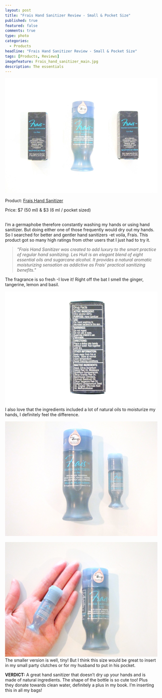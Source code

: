 ```yaml
---
layout: post
title: "Frais Hand Sanitizer Review - Small & Pocket Size"
published: true
featured: false
comments: true
type: photo
categories: 
  - Products
headline: "Frais Hand Sanitizer Review - Small & Pocket Size"
tags: [Products, Reviews]
imagefeature: Frais_hand_sanitizer_main.jpg
description: The essentials
---
```


![Frais Hand Sanitizer](/img/Frais_hand_sanitizer_main.jpg)
<p>Product: <a href="http://www.beauty.com/frais-everyday-sanitizer/qxp548642?catid=298605&N=0">Frais Hand Sanitizer</a></p>
<p>Price: $7 (50 ml) & $3 (6 ml / pocket sized)</p>

<br>
I’m a germaphobe therefore constantly washing my hands or using hand sanitizer. But doing either one of those frequently would dry out my hands. So I searched for better and gentler hand sanitizers -et voila, Frais. This product got so many high ratings from other users that I just had to try it.

<p><blockquote><i>"Frais Hand Sanitizer was created to add luxury to the smart practice of regular hand sanitizing. <i>Les Huit</i> is an elegant blend of eight essential oils and sugarcane alcohol. It provides a natural aromatic moisturizing sensation as addictive as Frais' practical sanitizing benefits."</i></blockquote></p>

The fragrance is so fresh -I love it! Right off the bat I smell the ginger, tangerine, lemon and basil. 

![Frais Hand Sanitizer Ingredients](/img/Frais_ingredients.jpg)
I also love that the ingredients included a lot of natural oils to moisturize my hands, I definitely feel the difference.

![Frais Hand Sanitizer Sizes](/img/Frais_sizes.jpg)
<br>
<br>
![Frais Hand Sanitizer Pocket Size](/img/Frais_pocket_size.jpg)
The smaller version is well, tiny! But I think this size would be great to insert in my small party clutches or for my husband to put in his pocket. 


<b>VERDICT:</b> A great hand sanitizer that doesn’t dry up your hands and is made of natural ingredients. The shape of the bottle is so cute too! Plus they donate towards clean water, definitely a plus in my book. I’m inserting this in all my bags!
